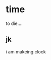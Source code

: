 # time
to die....












































































## jk
i am makeing clock
